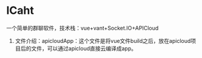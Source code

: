 # ICaht
一个简单的群聊软件，技术栈：vue+vant+Socket.IO+APICloud
1. 文件介绍：apicloudApp：这个文件是将vue文件build之后，放在apicloud项目后的文件，可以通过apicloud直接云编译成app。
